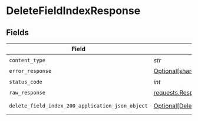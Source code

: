 # DeleteFieldIndexResponse


## Fields

| Field                                                                                                         | Type                                                                                                          | Required                                                                                                      | Description                                                                                                   |
| ------------------------------------------------------------------------------------------------------------- | ------------------------------------------------------------------------------------------------------------- | ------------------------------------------------------------------------------------------------------------- | ------------------------------------------------------------------------------------------------------------- |
| `content_type`                                                                                                | *str*                                                                                                         | :heavy_check_mark:                                                                                            | N/A                                                                                                           |
| `error_response`                                                                                              | [Optional[shared.ErrorResponse]](../../models/shared/errorresponse.md)                                        | :heavy_minus_sign:                                                                                            | error                                                                                                         |
| `status_code`                                                                                                 | *int*                                                                                                         | :heavy_check_mark:                                                                                            | N/A                                                                                                           |
| `raw_response`                                                                                                | [requests.Response](https://requests.readthedocs.io/en/latest/api/#requests.Response)                         | :heavy_minus_sign:                                                                                            | N/A                                                                                                           |
| `delete_field_index_200_application_json_object`                                                              | [Optional[DeleteFieldIndex200ApplicationJSON]](../../models/operations/deletefieldindex200applicationjson.md) | :heavy_minus_sign:                                                                                            | successful operation                                                                                          |